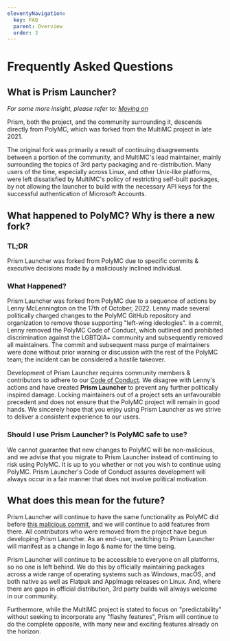 ```yaml
---
eleventyNavigation:
  key: FAQ
  parent: Overview
  order: 3
---
```


# Frequently Asked Questions

## What is Prism Launcher?

*For some more insight, please refer to: [Moving on](/news/moving-on)*

Prism, both the project, and the community surrounding it, descends directly from PolyMC, which was forked from the MultiMC project in late 2021.

The original fork was primarily a result of continuing disagreements between a portion of the community, and MultiMC's lead maintainer, mainly surrounding the topics of 3rd party packaging and re-distribution. Many users of the time, especially across Linux, and other Unix-like platforms, were left dissatisfied by MultiMC's policy of restricting self-built packages, by not allowing the launcher to build with the necessary API keys for the successful authentication of Microsoft Accounts.

## What happened to PolyMC? Why is there a new fork?

### TL;DR

Prism Launcher was forked from PolyMC due to specific commits & executive decisions made by a maliciously inclined individual.

### What Happened?

Prism Launcher was forked from PolyMC due to a sequence of actions by Lenny McLennington on the 17th of October, 2022. Lenny made several politically charged changes to the PolyMC GitHub repository and organization to remove those supporting "left-wing ideologies". In a commit, Lenny removed the PolyMC Code of Conduct, which outlined and prohibited discrimination against the LGBTQIA+ community and subsequently removed all maintainers. The commit and subsequent mass purge of maintainers were done without prior warning or discussion with the rest of the PolyMC team; the incident can be considered a hostile takeover.

Development of Prism Launcher requires community members & contributors to adhere to our [Code of Conduct](https://github.com/PrismLauncher/PrismLauncher/blob/develop/CODE_OF_CONDUCT.md). We disagree with Lenny's actions and have created **Prism Launcher** to prevent any further politically inspired damage. Locking maintainers out of a project sets an unfavourable precedent and does not ensure that the PolyMC project will remain in good hands. We sincerely hope that you enjoy using Prism Launcher as we strive to deliver a consistent experience to our users.

### Should I use Prism Launcher? Is PolyMC safe to use?

We cannot guarantee that new changes to PolyMC will be non-malicious, and we advise that you migrate to Prism Launcher instead of continuing to risk using PolyMC. It is up to you whether or not you wish to continue using PolyMC. Prism Launcher's Code of Conduct assures development will always occur in a fair manner that does not involve political motivation.

## What does this mean for the future?

Prism Launcher will continue to have the same functionality as PolyMC did before [this malicious commit](https://github.com/PolyMC/PolyMC/commit/ccf282593dcdbe189c99b81b8bc90cb203aed3ee), and we will continue to add features from there. All contributors who were removed from the project have begun developing Prism Launcher. As an end-user, switching to Prism Launcher will manifest as a change in logo & name for the time being.

Prism Launcher will continue to be accessible to everyone on all platforms, so no one is left behind. We do this by officially maintaining packages across a wide range of operating systems such as Windows, macOS, and both native as well as Flatpak and AppImage releases on Linux. And, where there are gaps in official distribution, 3rd party builds will always welcome in our community.

Furthermore, while the MultiMC project is stated to focus on "predictability" without seeking to incorporate any "flashy features", Prism will continue to do the complete opposite, with many new and exciting features already on the horizon.